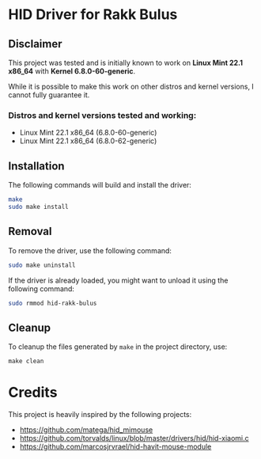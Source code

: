 # HID Driver for Rakk Bulus
## Disclaimer
This project was tested and is initially known to work on **Linux Mint 22.1 x86_64** with **Kernel 6.8.0-60-generic**.

While it is possible to make this work on other distros and kernel versions, I cannot fully guarantee it.

### Distros and kernel versions tested and working:
- Linux Mint 22.1 x86_64 (6.8.0-60-generic)
- Linux Mint 22.1 x86_64 (6.8.0-62-generic)

## Installation
The following commands will build and install the driver:
```bash
make
sudo make install
```

## Removal
To remove the driver, use the following command:
```bash
sudo make uninstall
```

If the driver is already loaded, you might want to unload it using the following command:
```bash
sudo rmmod hid-rakk-bulus
```

## Cleanup
To cleanup the files generated by `make` in the project directory, use:
```
make clean
```

# Credits
This project is heavily inspired by the following projects:
- https://github.com/matega/hid_mimouse
- https://github.com/torvalds/linux/blob/master/drivers/hid/hid-xiaomi.c
- https://github.com/marcosjrvrael/hid-havit-mouse-module
